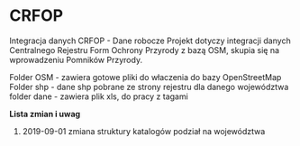 # CRFOP
Integracja danych CRFOP - Dane robocze
Projekt dotyczy integracji danych Centralnego Rejestru Form Ochrony Przyrody z bazą OSM, skupia się na wprowadzeniu Pomników Przyrody.

Folder OSM - zawiera gotowe pliki do właczenia do bazy OpenStreetMap
Folder shp - dane shp pobrane ze strony rejestru dla danego województwa
folder dane - zawiera plik xls, do pracy z tagami

**Lista zmian i uwag**

  1. 2019-09-01 zmiana struktury katalogów podział na województwa
